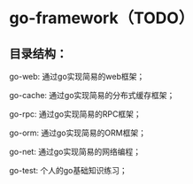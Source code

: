 # go-framework（TODO）

## 目录结构：

go-web: 通过go实现简易的web框架；

go-cache: 通过go实现简易的分布式缓存框架；

go-rpc: 通过go实现简易的RPC框架；

go-orm: 通过go实现简易的ORM框架；

go-net: 通过go实现简易的网络编程；

go-test: 个人的go基础知识练习；
